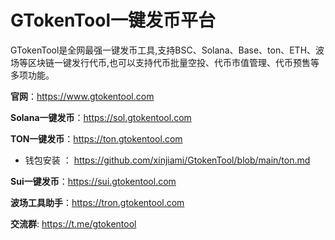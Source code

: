 # GTokenTool一键发币平台
GTokenTool是全网最强一键发币工具,支持BSC、Solana、Base、ton、ETH、波场等区块链一键发行代币,也可以支持代币批量空投、代币市值管理、代币预售等多项功能。

**官网**：https://www.gtokentool.com

**Solana一键发币**：https://sol.gtokentool.com

**TON一键发币**：https://ton.gtokentool.com

  * 钱包安装 ： https://github.com/xinjiami/GtokenTool/blob/main/ton.md
  
**Sui一键发币**：https://sui.gtokentool.com

**波场工具助手**：https://tron.gtokentool.com

**交流群**: https://t.me/gtokentool
